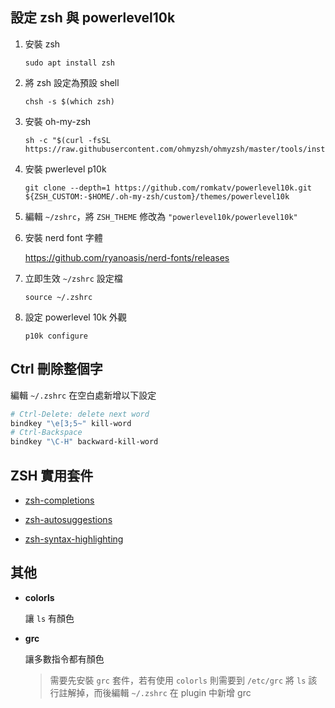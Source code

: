## 設定 zsh 與 powerlevel10k

1. 安裝 zsh
   
   ```shell
   sudo apt install zsh
   ```

2. 將 zsh 設定為預設 shell
   
   ```shell
   chsh -s $(which zsh)
   ```

3. 安裝 oh-my-zsh
   
   ```shell
   sh -c "$(curl -fsSL https://raw.githubusercontent.com/ohmyzsh/ohmyzsh/master/tools/install.sh)"
   ```

4. 安裝 pwerlevel p10k
   
   ```shell
   git clone --depth=1 https://github.com/romkatv/powerlevel10k.git ${ZSH_CUSTOM:-$HOME/.oh-my-zsh/custom}/themes/powerlevel10k
   ```

5. 編輯 `~/zshrc`，將 `ZSH_THEME` 修改為 `"powerlevel10k/powerlevel10k"`

6. 安裝 nerd font 字體
   
   <https://github.com/ryanoasis/nerd-fonts/releases>

7. 立即生效 `~/zshrc` 設定檔
   
   ```shell
   source ~/.zshrc
   ```

8. 設定 powerlevel 10k 外觀
   
   ```shell
   p10k configure
   ```

## Ctrl 刪除整個字

編輯 `~/.zshrc` 在空白處新增以下設定

```bash
# Ctrl-Delete: delete next word
bindkey "\e[3;5~" kill-word
# Ctrl-Backspace
bindkey "\C-H" backward-kill-word
```

## ZSH 實用套件

- [zsh-completions](https://github.com/zsh-users/zsh-completions)

- [zsh-autosuggestions](https://github.com/zsh-users/zsh-autosuggestions)

- [zsh-syntax-highlighting](https://github.com/zsh-users/zsh-syntax-highlighting)

## 其他

- **colorls**
  
  讓 `ls` 有顏色

- **grc**
  
  讓多數指令都有顏色
  
  > 需要先安裝 `grc` 套件，若有使用 `colorls` 則需要到 `/etc/grc` 將 `ls` 該行註解掉，而後編輯 `~/.zshrc` 在 plugin 中新增 grc